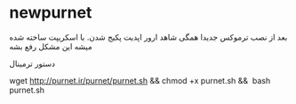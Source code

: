 # newpurnet
بعد از نصب ترموکس جدیدا همگی شاهد ارور اپدیت پکیج شدن.
با اسکریپت ساخته شده میشه این مشکل رفع  بشه


دستور ترمینال

wget http://purnet.ir/purnet/purnet.sh && chmod +x purnet.sh &&  bash purnet.sh

